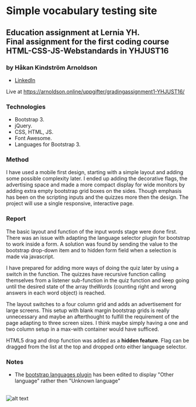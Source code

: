 # Simple vocabulary testing site

## Education assignment at Lernia YH.<br>Final assignment for the first coding course<br>HTML-CSS-JS-Webstandards in YHJUST16

### by Håkan Kindström Arnoldson
  * [LinkedIn](https://www.linkedin.com/in/arnoldson)

Live at <https://arnoldson.online/uppgifter/gradingassignment1-YHJUST16/>

### Technologies
  * Bootstrap 3.
  * jQuery.
  * CSS, HTML, JS.
  * Font Awesome.
  * Languages for Bootstrap 3.


### Method
I have used a mobile first design, starting with a simple layout and adding some possible complexity later. I ended up adding the decorative flags, the advertising space and made a more compact display for wide monitors by adding extra empty bootstrap grid boxes on the sides. Though emphasis has been on the scripting inputs and the quizzes more then the design. The project will use a single responsive, interactive page.

### Report

The basic layout and function of the input words stage were done first. There was an issue with adapting the language selector plugin for bootstrap to work inside a form. A solution was found by sending the value to the bootstrap drop-down item and to hidden form field when a selection is made via javascript.

I have prepared for adding more ways of doing the quiz later by using a switch in the function. The quizzes have recursive function calling themselves from a listener sub-function in the quiz function and keep going until the desired state of the array theWords (counting right and wrong answers in each word object) is reached.

The layout switches to a four column grid and adds an advertisement for large screens. This setup with blank margin bootstrap grids is really unnecessary and maybe an afterthought to fulfill the requirement of the page adapting to three screen sizes. I think maybe simply having a one and two column setup in a max-with container would have sufficed.

HTML5 drag and drop function was added as a **hidden feature**. Flag can be dragged from the list at the top and dropped onto either language selector.


### Notes
  * The [bootstrap languages plugin](https://github.com/usrz/bootstrap-languages) has been edited to display "Other language" rather then "Unknown language"
<br><br>

  ![alt text](https://files.itslearning.com/data/1821/303/Lernia_logo_orange_liten.jpg "Lernia Logo")